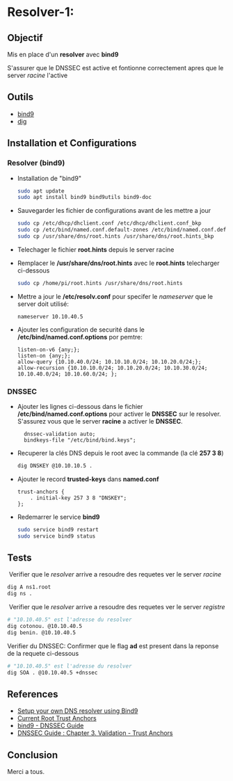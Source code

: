 # Resolver-1:
## Objectif

Mis en place d'un **resolver** avec **bind9**

S'assurer que le DNSSEC est active et fontionne correctement apres que le server *racine* l'active

## Outils
- [bind9](https://www.isc.org/bind/)
- [dig](https://packages.debian.org/buster/dnsutils)

## Installation et Configurations

### Resolver (bind9)
- Installation de "bind9"

  ```bash
  sudo apt update
  sudo apt install bind9 bind9utils bind9-doc
  ```

- Sauvegarder les fichier de configurations avant de les mettre a jour

  ```bash
  sudo cp /etc/dhcp/dhclient.conf /etc/dhcp/dhclient.conf_bkp
  sudo cp /etc/bind/named.conf.default-zones /etc/bind/named.conf.default-zones_bkp
  sudo cp /usr/share/dns/root.hints /usr/share/dns/root.hints_bkp
  ```

- Telechager le fichier **root.hints** depuis le server racine

- Remplacer le **/usr/share/dns/root.hints** avec le **root.hints** telecharger ci-dessous

  ```bash
  sudo cp /home/pi/root.hints /usr/share/dns/root.hints
  ```

- Mettre a jour le **/etc/resolv.conf** pour specifer le *nameserver* que le server doit utilisé:

  ```basic
  nameserver 10.10.40.5
  ```

- Ajouter les configuration de securité dans le **/etc/bind/named.conf.options** por pemtre:

  ```basic
  listen-on-v6 {any;};
  listen-on {any;};
  allow-query {10.10.40.0/24; 10.10.10.0/24; 10.10.20.0/24;};
  allow-recursion {10.10.10.0/24; 10.10.20.0/24; 10.10.30.0/24; 10.10.40.0/24; 10.10.60.0/24; };
  ```

### DNSSEC

- Ajouter les lignes ci-dessous dans le fichier **/etc/bind/named.conf.options** pour activer le **DNSSEC** sur le resolver. 
  S'assurez vous que le server **racine** a activer le **DNSSEC**.

  ```basic
    dnssec-validation auto;
    bindkeys-file "/etc/bind/bind.keys";
  ```

- Recuperer la clés DNS depuis le root avec la commande (la clé **257 3 8**)

  ```bash
  dig DNSKEY @10.10.10.5 .
  ```

- Ajouter le record **trusted-keys** dans **named.conf**

  ```basic
  trust-anchors {
      . initial-key 257 3 8 "DNSKEY";
  };
  ```

- Redemarrer le service **bind9**

  ```bash
  sudo service bind9 restart
  sudo service bind9 status
  ```

## Tests

​	Verifier que le *resolver* arrive a resoudre des requetes ver le server *racine*

```bash
dig A ns1.root
dig ns .
```

​	Verifier que le *resolver* arrive a resoudre des requetes ver le server *registre*

```bash
# "10.10.40.5" est l'adresse du resolver
dig cotonou. @10.10.40.5
dig benin. @10.10.40.5
```

Verifier du DNSSEC: Confirmer que le flag **ad** est present dans la reponse de la requete ci-dessous

```bash
# "10.10.40.5" est l'adresse du resolver
dig SOA . @10.10.40.5 +dnssec
```

## References
- [Setup your own DNS resolver using Bind9](https://www.perfacilis.com/blog/systeembeheer/linux/setup-a-public-dns-server.html)
- [Current Root Trust Anchors](https://www.isc.org/bind-keys/)
- [bind9 - DNSSEC Guide](https://bind9.readthedocs.io/en/latest/dnssec-guide.html)
- [DNSSEC Guide : Chapter 3. Validation - Trust Anchors](https://dnsinstitute.com/documentation/dnssec-guide/ch03s04.html)

## Conclusion

Merci a tous.

